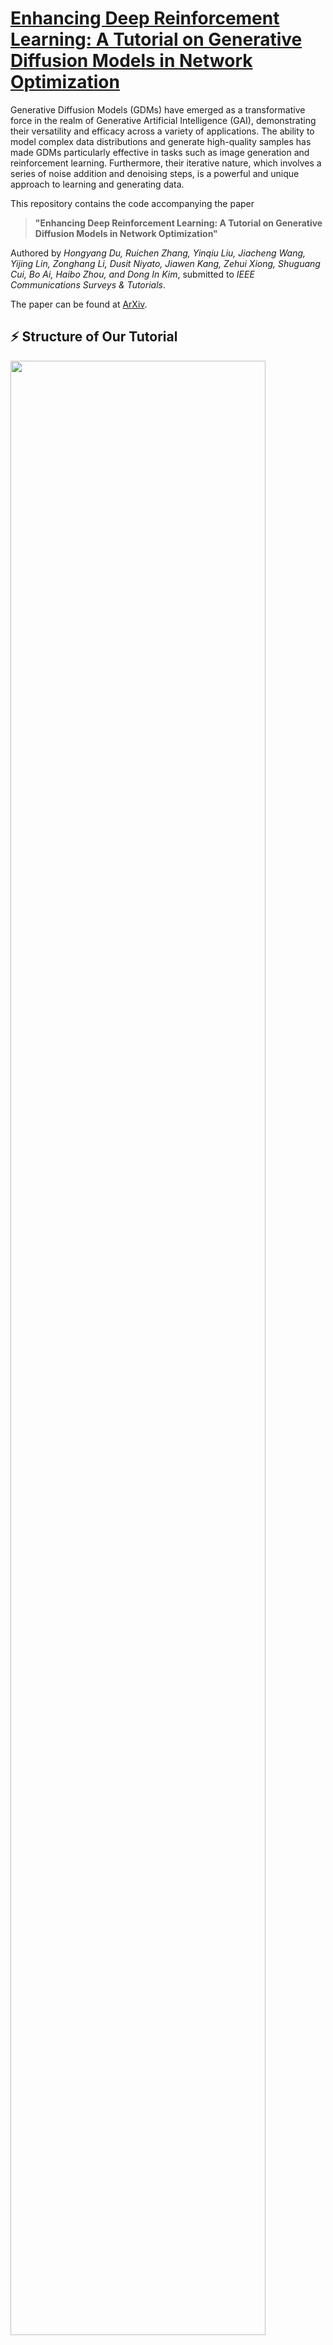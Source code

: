 # [Enhancing Deep Reinforcement Learning: A Tutorial on Generative Diffusion Models in Network Optimization](https://hongyangdu.github.io/GDMOPT/)

Generative Diffusion Models (GDMs) have emerged as a transformative force in the realm of Generative Artificial Intelligence (GAI), demonstrating their versatility and efficacy across a variety of applications. The ability to model complex data distributions and generate high-quality samples has made GDMs particularly effective in tasks such as image generation and reinforcement learning. Furthermore, their iterative nature, which involves a series of noise addition and denoising steps, is a powerful and unique approach to learning and generating data.

This repository contains the code accompanying the paper 

> **"Enhancing Deep Reinforcement Learning: A Tutorial on Generative Diffusion Models in Network Optimization"**

Authored by *Hongyang Du, Ruichen Zhang, Yinqiu Liu, Jiacheng Wang, Yijing Lin, Zonghang Li, Dusit Niyato, Jiawen Kang, Zehui Xiong, Shuguang Cui, Bo Ai, Haibo Zhou, and Dong In Kim*, submitted to *IEEE Communications Surveys & Tutorials*.

The paper can be found at [ArXiv](https://arxiv.org/abs/2308.05384).

## ⚡ Structure of Our Tutorial
<img src="images/0.jpg" width = "90%">

We initiate our discussion with the foundational knowledge of GDM and the motivation behind their applications in network optimization. This is followed by exploring GDM’s wide applications and fundamental principles and a comprehensive tutorial outlining the steps for using GDM in network optimization. In the context of intelligent networks, we study the impact of GDM on algorithms, e.g., **Deep Reinforcement Learning (DRL)**, and its implications for key scenarios, e.g., **incentive mechanism design**, **Semantic Communications(SemCom)**, **Internet of Vehicles (IoV) networks**, channel estimation, error correction coding, and channel denoising. We conclude our tutorial by discussing potential future research directions and summarizing the key contributions.

## ⚡ Network Optimization via Generative Diffusion Models

<img src="images/1.png" width = "90%">

GDM training approaches with and without an expert dataset. **Part A** illustrates the GDM training scenario when an expert database is accessible. The process learns from the GDM applications in the image domain: the optimal solution is retrieved from the expert database upon observing an environmental condition, followed by the GDM learning to replicate this optimal solution through forward diffusion and reverse denoising process. **Part B** presents the scenario where no expert database exists. In this case, GDM, with the assistance of a jointly trained solution evaluation network, learns to generate the optimal solution for a given environmental condition by actively exploring the unknown environment.

---

## 🔧 Tutorial with an Example

In this part, we representatively formulate an optimization problem in a wireless network and show a step-bystep tutorial to solve it by using GDMs.

Consider a wireless communication network where a base station with total power *P_T* serves a set of users over multiple orthogonal channels. The objective is to **maximize the sum rate** of all channels by optimally allocating power among the channels. Let *g_n* denote the channel gain for the *n_th* channel and *p_n* denote the power allocated to that channel. The sum rate of all *M* orthogonal channels is given by the sum of their individual rates. Let the noise level be set as *1* without loss of generality for the analysis. The optimization goal is to find the power allocation scheme \{*p_1*, ..., *p_M*\} that maximizes the sum rate *C* under the power budget and the non-negativity constraints as:

<img src="images/3.png" width = "40%">

The dynamic nature of the wireless environment presents a significant challenge, as the values of the channel gains, denoted as \{*g_1*, ..., *g_M*\}, can fluctuate within a range. Therefore, our objective is, **given a set of environmental variables as a condition, to use GDM to denoise the Gaussian noise into the corresponding optimal power allocation scheme under this condition.**

Here, we consider *M= 100*. Specifically, the first 50 channels are in good quality and the last channels are in deep fadings.
```bash
    def state(self):
        # Provide the current state to the agent
        states1 = np.random.uniform(13, 14, 50)
        states2 = np.random.uniform(0, 0.1, 50)
        states = np.concatenate([states1, states2])
        self._laststate = states
        return states
```


## ⚡ Activate Coding Environment

To create a new conda environment, execute the following command:

```bash
conda create --name gdmopt python==3.8
```
<img src="images/4.png" width = "60%">

Activate the created environment with:

```bash
conda activate gdmopt
```

## 📦 Install Required Packages

The following package can be installed using pip:

```bash
pip install tianshou==0.4.11
pip install matplotlib==3.7.3
pip install scipy==1.10.1
```

## 🏃‍♀️ Run the Program

Run `main.py` in the file `Main` to start the program.

*A.* For the considered case, in env/utility.py, please set
```bash
actions = torch.abs(actions)
```


## 🔍 Check the Results

When is model is training, the following command can be used for checking:
```bash
tensorboard --logdir .
```
<img src="images/7.png" width = "60%">

After the model is well trained, the following command can be used for inference:
```bash
python main.py --watch --resume-path log/default/diffusion/Jul10-142653/policy.pth
```

## 🔍 Some Insights

*A.* Note that the power allocation problem we consider here is a highly simplified one. In such cases, the performance of GDM is not always superior to DRL. For more realistic optimization problems (such as decision problems involving state transitions), considering combining GDM with DRL could be worthwhile, as is explored in our [D2SAC code](https://github.com/Lizonghang/AGOD) and paper:

["Generative AI-aided Optimization for AI-Generated Content (AIGC) Services in Edge Networks."](https://arxiv.org/abs/2303.13052)

Here, the total utility of all users, which is designed as the objective function to be maximized, can only be calculated after a long period of the allocation process. As a result, a decision-making process, such as allocating user tasks to desired servers, has to be modeled by forming a Markov chain.

*B.* The relationship between GDMs and DRL in intelligent network optimization is not just the substitution or competition but rather a compliment and/or supplement of each other that allows for mutual enhancement and learning. In situations where expert strategies are not available for guidance, GDM can leverage a solution evaluation network during the training phase. This is like the Q-network commonly used in DRL. The solution evaluation network estimates the quality of a given solution, e.g., the power allocation scheme in the discussed example, under specific environmental conditions. This quality assessment guides the GDM during its iterative denoising process. Moreover, other advanced techniques from the DRL field can be adopted to make GDM training even more efficient. For example, the double Q-learning technique, which aims at reducing over-estimation in Q-learning, can be adopted. This approach maintains two Q-networks, using the smaller Q-value for updates, thus offering a conservative estimate and mitigating over-optimistic solution assessments. Incorporating such methods can augment GDM training, promoting robustness and efficiency. 

<img src="images/9.png" width = "90%">

Please refer to our tutorial paper for more details.

---

## Citation
If our diffusion based method can be used in your paper, please help cite:
```bibtex
@article{du2023beyond,
  title={Beyond deep reinforcement learning: A tutorial on generative diffusion models in network optimization},
  author={Du, Hongyang and Zhang, Ruichen and Liu, Yinqiu and Wang, Jiacheng and Lin, Yijing and Li, Zonghang and Niyato, Dusit and Kang, Jiawen and Xiong, Zehui and Cui, Shuguang and Ai, Bo and Zhou, Haibo and Kim, Dong In},
  journal={arXiv preprint arXiv:2308.05384},
  year={2023}
}
```
